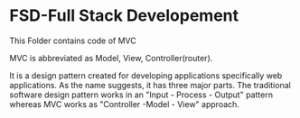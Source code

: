 
# FSD-Full Stack Developement
This Folder contains code of MVC

MVC is abbreviated as Model, View, Controller(router).

It is a design pattern created for developing applications specifically web applications. As the name suggests, it has three major parts. The traditional software design pattern works in an "Input - Process - Output" pattern whereas MVC works as "Controller -Model - View" approach. 


